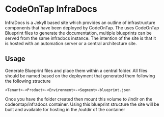 # CodeOnTap InfraDocs

InfraDocs is a Jekyll based site which provides an outline of infrastructure components that have been deployed by CodeOnTap. The uses CodeOnTap Blueprint files to generate the documentation, multiple blueprints can be served from the same infradocs instance.  The intention of the site is that it is hosted with an automation server or a central architecture site. 

## Usage

Generate Blueprint files and place them within a central folder. All files should be named based on the deployment that generated them following the following structure

```
<Tenant>-<Product>-<Environment>-<Segment>-blueprint.json
```

Once you have the folder created then mount this volume to /indir on the codeontap/infradocs container. Using this blueprint structure the site will be built and available for hosting in the /outdir of the container